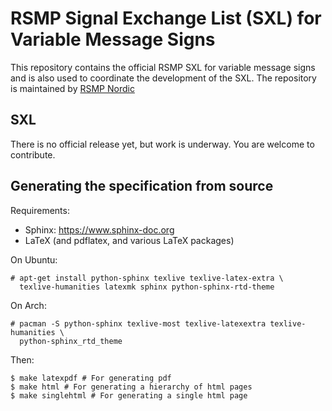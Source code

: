 # RSMP Signal Exchange List (SXL) for Variable Message Signs
This repository contains the official RSMP SXL for variable message signs
and is also used to coordinate the development of the SXL.
The repository is maintained by [RSMP Nordic](https://rsmp-nordic.org)

## SXL

There is no official release yet, but work is underway. You are welcome
to contribute.

## Generating the specification from source

Requirements:

- Sphinx: https://www.sphinx-doc.org
- LaTeX (and pdflatex, and various LaTeX packages)

On Ubuntu:

```
# apt-get install python-sphinx texlive texlive-latex-extra \
  texlive-humanities latexmk sphinx python-sphinx-rtd-theme
```

On Arch:

```
# pacman -S python-sphinx texlive-most texlive-latexextra texlive-humanities \
  python-sphinx_rtd_theme
```

Then:

```
$ make latexpdf # For generating pdf
$ make html # For generating a hierarchy of html pages
$ make singlehtml # For generating a single html page
```

